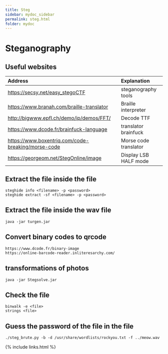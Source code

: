 ```yaml
---
title: Steg
sidebar: mydoc_sidebar
permalink: steg.html
folder: mydoc
---
```


# Steganography

## Useful websites

| Address | Explanation
| :--- | :--- |
| https://secsy.net/easy_stegoCTF | steganography tools
| https://www.branah.com/braille-translator | Braille interpreter
| http://bigwww.epfl.ch/demo/ip/demos/FFT/ | Decode TTF |
| https://www.dcode.fr/brainfuck-language | translator brainfuck |
| https://www.boxentriq.com/code-breaking/morse-code | Morse code translator
| https://georgeom.net/StegOnline/image | Display LSB HALF mode


## Extract the file inside the file

```text
steghide info <filename> -p <password>
steghide extract -sf <filename> -p <password>
```

## Extract the file inside the wav file

```text
java -jar turgen.jar
```

## Convert binary codes to qrcode

```text
https://www.dcode.fr/binary-image
https://online-barcode-reader.inliteresarchy.com/
```

## transformations of photos

```text
java -jar Stegsolve.jar
```

## Check the file

```text
binwalk -e <file>
strings <file>
```

## Guess the password of the file in the file

```text
./steg_brute.py -b -d /usr/share/wordlists/rockyou.txt -f ../meow.wav
```


{% include links.html %}
